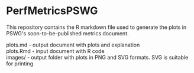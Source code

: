# PerfMetricsPSWG
This repository contains the R markdown file used to generate the plots in PSWG's soon-to-be-published
 metrics document. 
 
plots.md - output document with plots and explanation  
plots.Rmd - input document with R code  
images/ - output folder with plots in PNG and SVG formats. SVG is suitable for printing  
